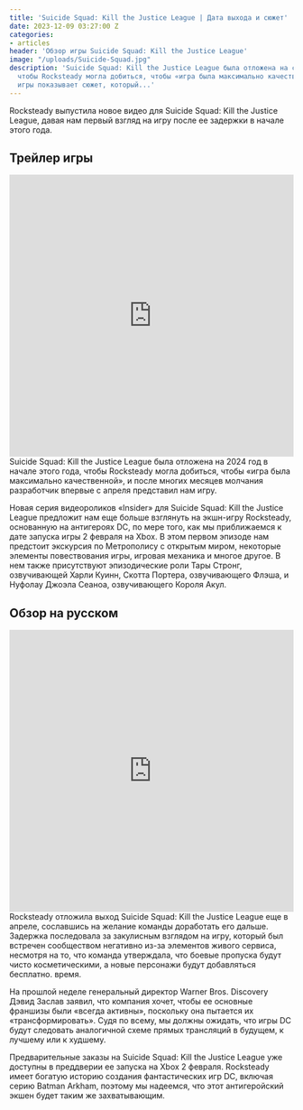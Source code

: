 ```yaml
---
title: 'Suicide Squad: Kill the Justice League | Дата выхода и сюжет'
date: 2023-12-09 03:27:00 Z
categories:
- articles
header: 'Обзор игры Suicide Squad: Kill the Justice League'
image: "/uploads/Suicide-Squad.jpg"
description: 'Suicide Squad: Kill the Justice League была отложена на следующий год,
  чтобы Rocksteady могла добиться, чтобы «игра была максимально качественной». Обзор
  игры показывает сюжет, который...'
---
```


Rocksteady выпустила новое видео для Suicide Squad: Kill the Justice League, давая нам первый взгляд на игру после ее задержки в начале этого года.

## Трейлер игры

<iframe width="100%" height="500px" src="https://www.youtube.com/embed/3QHZxzTPsco?si=t57QknmtCOmXfrvx" title="YouTube video player" frameborder="0" allow="accelerometer; autoplay; clipboard-write; encrypted-media; gyroscope; picture-in-picture; web-share" allowfullscreen></iframe>
<br>
Suicide Squad: Kill the Justice League была отложена на 2024 год в начале этого года, чтобы Rocksteady могла добиться, чтобы «игра была максимально качественной», и после многих месяцев молчания разработчик впервые с апреля представил нам игру.

Новая серия видеороликов «Insider» для Suicide Squad: Kill the Justice League предложит нам еще больше взглянуть на экшн-игру Rocksteady, основанную на антигероях DC, по мере того, как мы приближаемся к дате запуска игры 2 февраля на Xbox. В этом первом эпизоде ​​нам предстоит экскурсия по Метрополису с открытым миром, некоторые элементы повествования игры, игровая механика и многое другое. В нем также присутствуют эпизодические роли Тары Стронг, озвучивающей Харли Куинн, Скотта Портера, озвучивающего Флэша, и Нуфолау Джоэла Сеаноа, озвучивающего Короля Акул.

## Обзор на русском

<iframe width="100%" height="500" src="https://www.youtube.com/embed/rzE0Nf-gfRs?si=fkmlb91FKs-eVb1T" title="YouTube video player" frameborder="0" allow="accelerometer; autoplay; clipboard-write; encrypted-media; gyroscope; picture-in-picture; web-share" allowfullscreen></iframe>
<br>
Rocksteady отложила выход Suicide Squad: Kill the Justice League еще в апреле, сославшись на желание команды доработать его дальше. Задержка последовала за закулисным взглядом на игру, который был встречен сообществом негативно из-за элементов живого сервиса, несмотря на то, что команда утверждала, что боевые пропуска будут чисто косметическими, а новые персонажи будут добавляться бесплатно. время.

На прошлой неделе генеральный директор Warner Bros. Discovery Дэвид Заслав заявил, что компания хочет, чтобы ее основные франшизы были «всегда активны», поскольку она пытается их «трансформировать». Судя по всему, мы должны ожидать, что игры DC будут следовать аналогичной схеме прямых трансляций в будущем, к лучшему или к худшему.

Предварительные заказы на Suicide Squad: Kill the Justice League уже доступны в преддверии ее запуска на Xbox 2 февраля. Rocksteady имеет богатую историю создания фантастических игр DC, включая серию Batman Arkham, поэтому мы надеемся, что этот антигеройский экшен будет таким же захватывающим.